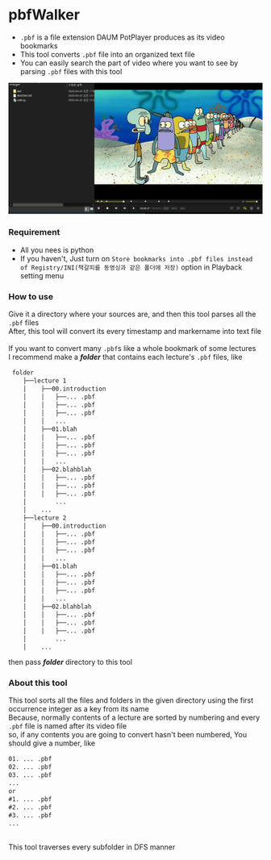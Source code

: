 # pbfWalker
- `.pbf` is a file extension DAUM PotPlayer produces as its video bookmarks
- This tool converts `.pbf` file into an organized text file
- You can easily search the part of video where you want to see by parsing `.pbf` files with this tool
<img src="https://raw.githubusercontent.com/Sessho-maru/pbfWalker/master/test/01.example.gif" />

### Requirement
- All you nees is python
- If you haven't, Just turn on `Store bookmarks into .pbf files instead of Registry/INI(책갈피를 동영싱과 같은 폴더에 저장)` option in Playback setting menu
### How to use
Give it a directory where your sources are, and then this tool parses all the `.pbf` files</br>
After, this tool will convert its every timestamp and markername into text file</br></br>
If you want to convert many `.pbf`s like a whole bookmark of some lectures</br>
I recommend make a __*folder*__ that contains each lecture's `.pbf` files, like</br>
```
 folder
    ├──lecture 1
    │    ├──00.introduction
    │    │   ├──... .pbf
    │    │   ├──... .pbf
    │    │   ├──... .pbf
    │    │   ...
    │    ├──01.blah
    │    │   ├──... .pbf
    │    │   ├──... .pbf
    │    │   ├──... .pbf
    │    │   ...
    │    ├──02.blahblah
    │    │   ├──... .pbf
    │    │   ├──... .pbf
    │    │   ├──... .pbf
    │        ...
    │    ...
    ├──lecture 2
    │    ├──00.introduction
    │    │   ├──... .pbf
    │    │   ├──... .pbf
    │    │   ├──... .pbf
    │    │   ...
    │    ├──01.blah
    │    │   ├──... .pbf
    │    │   ├──... .pbf
    │    │   ├──... .pbf
    │    │   ...
    │    ├──02.blahblah
    │    │   ├──... .pbf
    │    │   ├──... .pbf
    │    │   ├──... .pbf
    │        ...
    │    ...

```
then pass __*folder*__ directory to this tool

### About this tool
This tool sorts all the files and folders in the given directory using the first occurrence integer as a key from its name</br>
Because, normally contents of a lecture are sorted by numbering and every `.pbf` file is named after its video file</br>
so, if any contents you are going to convert hasn't been numbered, You should give a number, like</br>
```
01. ... .pbf
02. ... .pbf
03. ... .pbf
...
or
#1. ... .pbf
#2. ... .pbf
#3. ... .pbf
...
```
</br>
This tool traverses every subfolder in DFS manner